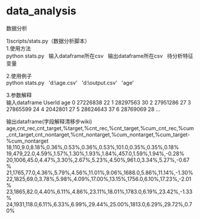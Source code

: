 # data_analysis
数据分析

1)scripts/stats.py（数据分析脚本）</br>
1.使用方法</br>
python  stats.py    输入dataframe所在csv    输出dataframe所在csv    待分析特征变量</br>

2.使用例子</br>
python  stats.py    'd:\age.csv'    'd:\output.csv'    'age'</br>

3.参数解释</br>
输入dataframe
	UserId	age
0	27226838	22
1	28297563	30
2	27951286	27
3	27865599	24
4	2042801	27
5	28624643	37
6	28769069	28
...

输出dataframe(字段解释清移步wiki)
age,cnt_rec,cnt_target,%target,%cnt_rec,%cnt_target,%cum_cnt_rec,%cum_cnt_target,cnt_nontarget,%cnt_nontarget,%cum_nontarget,%cum_target-%cum_nontarget
18,110,9.0,8.18%,0.36%,0.53%,0.36%,0.53%,101.0,0.35%,0.35%,0.18%
19,479,22.0,4.59%,1.57%,1.30%,1.93%,1.84%,457.0,1.59%,1.94%,-0.28%
20,1006,45.0,4.47%,3.30%,2.67%,5.23%,4.50%,961.0,3.34%,5.27%,-0.67%
21,1765,77.0,4.36%,5.79%,4.56%,11.01%,9.06%,1688.0,5.86%,11.14%,-1.30%
22,1825,69.0,3.78%,5.98%,4.09%,17.00%,13.15%,1756.0,6.10%,17.23%,-2.01%
23,1865,82.0,4.40%,6.11%,4.86%,23.11%,18.01%,1783.0,6.19%,23.42%,-1.33%
24,1931,118.0,6.11%,6.33%,6.99%,29.44%,25.00%,1813.0,6.29%,29.72%,0.70%
